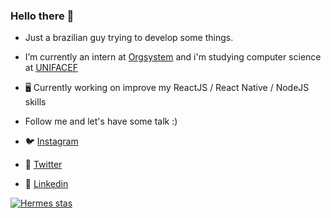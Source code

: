 ### Hello there 👋

- Just a brazilian guy trying to develop some things. 
- I’m currently an intern at [Orgsystem](https://www.orgsystem.com.br) and i'm studying computer science at [UNIFACEF](https://www.unifacef.com.br/)

- 🖥 Currently working on improve my ReactJS / React Native / NodeJS skills
- Follow me and let's have some talk :)
- 🐦 [Instagram](https://twitter.com/hermeshcg1)
- 📸 [Twitter](https://twitter.com/hermeshcg1)
- 👔 [Linkedin](https://www.linkedin.com/in/hermes-caretta-a37199155/)


[![Hermes stas](https://github-readme-stats.vercel.app/api?username=hermeshcg&show_icons=true&theme=great-gatsby)](https://github.com/anuraghazra/github-readme-stats)
